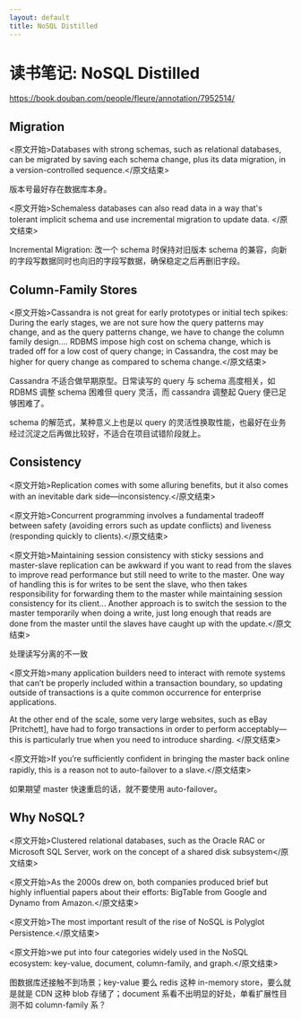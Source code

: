 ```yaml
---
layout: default
title: NoSQL Distilled
---
```


# 读书笔记: NoSQL Distilled

<https://book.douban.com/people/fleure/annotation/7952514/>
## Migration

<原文开始>Databases with strong schemas, such as relational databases, can be migrated by saving each schema change, plus its data migration, in a version-controlled sequence.</原文结束>

版本号最好存在数据库本身。

<原文开始>Schemaless databases can also read data in a way that's tolerant implicit schema and use incremental migration to update data. </原文结束>

Incremental Migration: 改一个 schema 时保持对旧版本 schema 的兼容，向新的字段写数据同时也向旧的字段写数据，确保稳定之后再删旧字段。
## Column-Family Stores

<原文开始>Cassandra is not great for early prototypes or initial tech spikes: During the early stages, we are not sure how the query patterns may change, and as the query patterns change, we have to change the column family design.... RDBMS impose high cost on schema change, which is traded off for a low cost of query change; in Cassandra, the cost may be higher for query change as compared to schema change.</原文结束>

Cassandra 不适合做早期原型。日常读写的 query 与 schema 高度相关，如 RDBMS 调整 schema 困难但 query 灵活，而 cassandra 调整起 Query 便已足够困难了。

schema 的解范式，某种意义上也是以 query 的灵活性换取性能，也最好在业务经过沉淀之后再做比较好，不适合在项目试错阶段就上。

## Consistency

<原文开始>Replication comes with some alluring benefits, but it also comes with an inevitable dark side—inconsistency.</原文结束>

<原文开始>Concurrent programming involves a fundamental tradeoff between safety (avoiding errors such as update conflicts) and liveness (responding quickly to clients).</原文结束>

<原文开始>Maintaining session consistency with sticky sessions and master-slave replication can be awkward if you want to read from the slaves to improve read performance but still need to write to the master. One way of handling this is for writes to be sent the slave, who then takes responsibility for forwarding them to the master while maintaining session consistency for its client... Another approach is to switch the session to the master temporarily when doing a write, just long enough that reads are done from the master until the slaves have caught up with the update.</原文结束>

处理读写分离的不一致

<原文开始>many application builders need to interact with remote systems that can’t be properly included within a transaction boundary, so updating outside of transactions is a quite common occurrence for enterprise applications.

At the other end of the scale, some very large websites, such as eBay [Pritchett], have had to forgo transactions in order to perform acceptably—this is particularly true when you need to introduce sharding.
</原文结束>

<原文开始>If you’re sufficiently confident in bringing the master back online rapidly, this is a reason not to auto-failover to a slave.</原文结束>

如果期望 master 快速重启的话，就不要使用 auto-failover。
## Why NoSQL?

<原文开始>Clustered relational databases, such as the Oracle RAC or Microsoft SQL Server, work on the concept of a shared disk subsystem</原文结束>

<原文开始>As the 2000s drew on, both companies produced brief but highly influential papers about their efforts: BigTable from Google and Dynamo from Amazon.</原文结束>

<原文开始>The most important result of the rise of NoSQL is Polyglot Persistence.</原文结束>

<原文开始>we put into four categories widely used in the NoSQL ecosystem: key-value, document, column-family, and graph.</原文结束>

图数据库还接触不到场景；key-value 要么 redis 这种 in-memory store，要么就是就是 CDN 这种 blob 存储了；document 系看不出明显的好处，单看扩展性目测不如 column-family 系？

